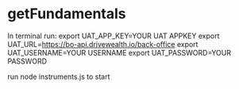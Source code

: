 # getFundamentals

In terminal run:
export UAT_APP_KEY=YOUR UAT APPKEY
export UAT_URL=https://bo-api.drivewealth.io/back-office
export UAT_USERNAME=YOUR USERNAME
export UAT_PASSWORD=YOUR PASSWORD

run node instruments.js to start
